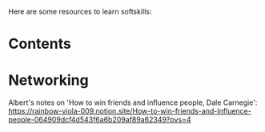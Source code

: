 Here are some resources to learn softskills:

# Contents

# Networking

Albert's notes on 'How to win friends and influence people, Dale Carnegie': https://rainbow-viola-009.notion.site/How-to-win-friends-and-Influence-people-064909dcf4d543f6a6b209af89a62349?pvs=4


